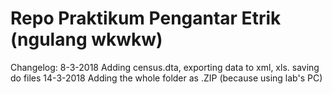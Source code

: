 Repo Praktikum Pengantar Etrik (ngulang wkwkw)
==============================================
Changelog:
8-3-2018	Adding census.dta, exporting data to xml, xls. saving do files
14-3-2018 Adding the whole folder as .ZIP (because using lab's PC)
